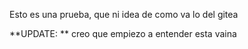 Esto es una prueba, que ni idea de como va lo del gitea

**UPDATE: ** creo que empiezo a entender esta vaina
